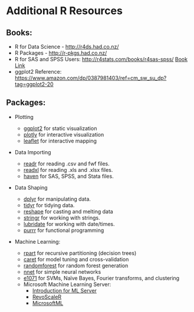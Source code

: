 # Additional R Resources

## Books:
*	R for Data Science - http://r4ds.had.co.nz/
*	R Packages - http://r-pkgs.had.co.nz/
*	R for SAS and SPSS Users: http://r4stats.com/books/r4sas-spss/ [Book Link](https://science.nature.nps.gov/im/datamgmt/statistics/r/documents/r_for_sas_spss_users.pdf)
*	ggplot2 Reference: https://www.amazon.com/dp/0387981403/ref=cm_sw_su_dp?tag=ggplot2-20

## Packages:
* Plotting
  * [ggplot2](http://ggplot2.org/) for static visualization
  * [plotly](https://plot.ly/r/) for interactive visualization
  *	[leaflet](https://rstudio.github.io/leaflet/map_widget.html) for interactive mapping

* Data Importing
  *	[readr](http://github.com/hadley/readr) for reading .csv and fwf files.
  *	[readxl](http://github.com/hadley/readxl) for reading .xls and .xlsx files.
  *	[haven](http://github.com/hadley/haven) for SAS, SPSS, and Stata files.

* Data Shaping
  *	[dplyr](http://github.com/hadley/dplyr) for manipulating data.
  *	[tidyr](http://github.com/hadley/tidyr) for tidying data.
  *	[reshape](http://had.co.nz/reshape/) for casting and melting data
  *	[stringr](http://github.com/hadley/stringr) for working with strings.
  *	[lubridate](http://github.com/hadley/lubridate) for working with date/times.
  *	[purrr](https://jennybc.github.io/purrr-tutorial/) for functional programming

* Machine Learning:
  *	[rpart](https://cran.r-project.org/web/packages/rpart/vignettes/longintro.pdf) for recursive partitioning (decision trees)
  * [caret](https://topepo.github.io/caret/index.html) for model tuning and cross-validation
  * [randomforest](https://cran.r-project.org/web/packages/randomForest/randomForest.pdf) for random forest generation
  * [nnet](https://cran.r-project.org/web/packages/nnet/nnet.pdf) for simple neural networks
  *	[e1071](https://cran.r-project.org/web/packages/e1071/e1071.pdf) for SVMs, Naïve Bayes, Fourier transforms, and clustering
  * Microsoft Machine Learning Server:
    * [Introduction for ML Server](https://docs.microsoft.com/en-us/machine-learning-server/what-is-machine-learning-server)
    * [RevoScaleR](https://docs.microsoft.com/en-us/machine-learning-server/r-reference/revoscaler/revoscaler)
    * [MicrosoftML](https://docs.microsoft.com/en-us/machine-learning-server/r-reference/microsoftml/microsoftml-package)

